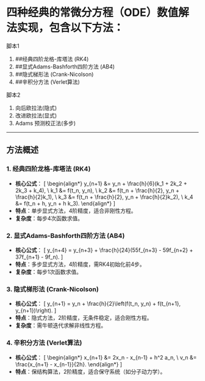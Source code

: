 # 四种经典的常微分方程（ODE）数值解法实现，包含以下方法：
脚本1
1. ##经典四阶龙格-库塔法 (RK4)
2. ##显式Adams-Bashforth四阶方法 (AB4)
3. ##隐式梯形法 (Crank-Nicolson)  
4. ##辛积分方法 (Verlet算法) 

脚本2
1. 向后欧拉法(隐式)
2. 改进欧拉法(显式)
3. Adams 预测校正法(多步)
---

## 方法概述

### 1. 经典四阶龙格-库塔法 (RK4)
- **核心公式**：
  \[
  \begin{align*}
  y_{n+1} &= y_n + \frac{h}{6}(k_1 + 2k_2 + 2k_3 + k_4), \\
  k_1 &= f(t_n, y_n), \\
  k_2 &= f(t_n + \frac{h}{2}, y_n + \frac{h}{2}k_1), \\
  k_3 &= f(t_n + \frac{h}{2}, y_n + \frac{h}{2}k_2), \\
  k_4 &= f(t_n + h, y_n + h k_3).
  \end{align*}
  \]
- **特点**：单步显式方法，4阶精度，适合非刚性方程。
- **复杂度**：每步4次函数求值。

### 2. 显式Adams-Bashforth四阶方法 (AB4)
- **核心公式**：
  \[
  y_{n+4} = y_{n+3} + \frac{h}{24}(55f_{n+3} - 59f_{n+2} + 37f_{n+1} - 9f_n).
  \]
- **特点**：多步显式方法，4阶精度，需RK4初始化前4步。
- **复杂度**：每步1次函数求值。

### 3. 隐式梯形法 (Crank-Nicolson)
- **核心公式**：
  \[
  y_{n+1} = y_n + \frac{h}{2}\left(f(t_n, y_n) + f(t_{n+1}, y_{n+1})\right).
  \]
- **特点**：隐式方法，2阶精度，无条件稳定，适合刚性方程。
- **复杂度**：需牛顿迭代求解非线性方程。

### 4. 辛积分方法 (Verlet算法)
- **核心公式**：
  \[
  \begin{align*}
  x_{n+1} &= 2x_n - x_{n-1} + h^2 a_n, \\
  v_n &= \frac{x_{n+1} - x_{n-1}}{2h}.
  \end{align*}
  \]
- **特点**：保结构算法，2阶精度，适合保守系统（如分子动力学）。

